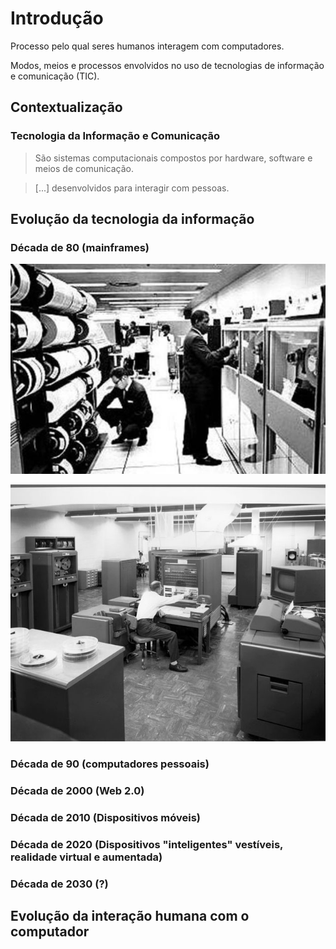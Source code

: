 # Introdução

Processo pelo qual seres humanos interagem com computadores.

Modos, meios e processos envolvidos no uso de tecnologias de informação e comunicação \(TIC\).



## Contextualização

### Tecnologia da Informação e Comunicação

> São sistemas computacionais compostos por hardware, software e meios de comunicação.

> \[...\] desenvolvidos para interagir com pessoas.

## Evolução da tecnologia da informação

### Década de 80 \(mainframes\)

![Fonte: Desconhecido.](../.gitbook/assets/mainframe-1.jpg)

![Fonte: Desconhecido.](../.gitbook/assets/mainframe-2.jpg)

### Década de 90 \(computadores pessoais\)

### Década de 2000 \(Web 2.0\)

### Década de 2010 \(Dispositivos móveis\)

### Década de 2020 \(Dispositivos "inteligentes" vestíveis, realidade virtual e aumentada\)

### Década de 2030 \(?\)

## Evolução da interação humana com o computador



